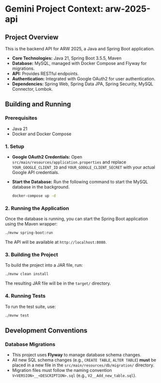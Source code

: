 # Gemini Project Context: arw-2025-api

## Project Overview

This is the backend API for ARW 2025, a Java and Spring Boot application.

- **Core Technologies:** Java 21, Spring Boot 3.5.5, Maven
- **Database:** MySQL, managed with Docker Compose and Flyway for migrations.
- **API:** Provides RESTful endpoints.
- **Authentication:** Integrated with Google OAuth2 for user authentication.
- **Dependencies:** Spring Web, Spring Data JPA, Spring Security, MySQL Connector, Lombok.

## Building and Running

### Prerequisites

- Java 21
- Docker and Docker Compose

### 1. Setup

- **Google OAuth2 Credentials:** Open `src/main/resources/application.properties` and replace `YOUR_GOOGLE_CLIENT_ID` and `YOUR_GOOGLE_CLIENT_SECRET` with your actual Google API credentials.

- **Start the Database:** Run the following command to start the MySQL database in the background.
  ```bash
  docker-compose up -d
  ```

### 2. Running the Application

Once the database is running, you can start the Spring Boot application using the Maven wrapper:

```bash
./mvnw spring-boot:run
```

The API will be available at `http://localhost:8080`.

### 3. Building the Project

To build the project into a JAR file, run:

```bash
./mvnw clean install
```

The resulting JAR file will be in the `target/` directory.

### 4. Running Tests

To run the test suite, use:

```bash
./mvnw test
```

## Development Conventions

### Database Migrations

- This project uses **Flyway** to manage database schema changes.
- All new SQL schema changes (e.g., `CREATE TABLE`, `ALTER TABLE`) **must** be placed in a new file in the `src/main/resources/db/migration/` directory.
- Migration files must follow the naming convention `V<VERSION>__<DESCRIPTION>.sql` (e.g., `V2__Add_new_table.sql`).
